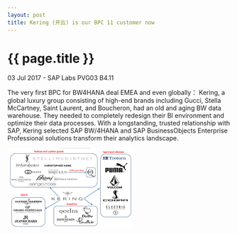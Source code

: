 ```yaml
---
layout: post
title: Kering (开云) is our BPC 11 customer now
---
```


{{ page.title }}
================

<p class="meta">03 Jul 2017 - SAP Labs PVG03 B4.11</p>

<p>
The very first BPC for BW4HANA deal EMEA and even globally：
Kering, a global luxury group consisting of high-end brands including Gucci, Stella McCartney, Saint Laurent, and Boucheron, had an old and aging BW data warehouse. They needed to completely redesign their BI environment and optimize their data processes. With a longstanding, trusted relationship with SAP, Kering selected SAP BW/4HANA and SAP BusinessObjects Enterprise Professional solutions transform their analytics landscape.
</p>
<a> 
<img src="/images/posts/Kering.png">
</a>




